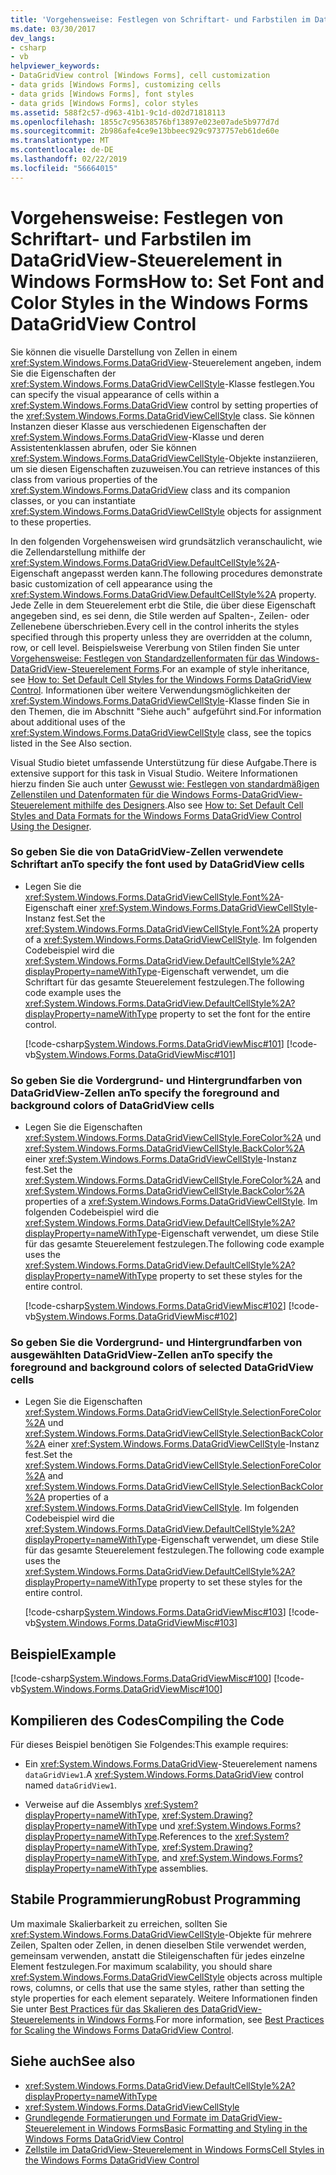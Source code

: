 ```yaml
---
title: 'Vorgehensweise: Festlegen von Schriftart- und Farbstilen im DataGridView-Steuerelement in Windows Forms'
ms.date: 03/30/2017
dev_langs:
- csharp
- vb
helpviewer_keywords:
- DataGridView control [Windows Forms], cell customization
- data grids [Windows Forms], customizing cells
- data grids [Windows Forms], font styles
- data grids [Windows Forms], color styles
ms.assetid: 588f2c57-d963-41b1-9c1d-d02d71818113
ms.openlocfilehash: 1855c7c95638576bf13897e023e07ade5b977d7d
ms.sourcegitcommit: 2b986afe4ce9e13bbeec929c9737757eb61de60e
ms.translationtype: MT
ms.contentlocale: de-DE
ms.lasthandoff: 02/22/2019
ms.locfileid: "56664015"
---
```

# <a name="how-to-set-font-and-color-styles-in-the-windows-forms-datagridview-control"></a><span data-ttu-id="1bf9b-102">Vorgehensweise: Festlegen von Schriftart- und Farbstilen im DataGridView-Steuerelement in Windows Forms</span><span class="sxs-lookup"><span data-stu-id="1bf9b-102">How to: Set Font and Color Styles in the Windows Forms DataGridView Control</span></span>
<span data-ttu-id="1bf9b-103">Sie können die visuelle Darstellung von Zellen in einem <xref:System.Windows.Forms.DataGridView>-Steuerelement angeben, indem Sie die Eigenschaften der <xref:System.Windows.Forms.DataGridViewCellStyle>-Klasse festlegen.</span><span class="sxs-lookup"><span data-stu-id="1bf9b-103">You can specify the visual appearance of cells within a <xref:System.Windows.Forms.DataGridView> control by setting properties of the <xref:System.Windows.Forms.DataGridViewCellStyle> class.</span></span> <span data-ttu-id="1bf9b-104">Sie können Instanzen dieser Klasse aus verschiedenen Eigenschaften der <xref:System.Windows.Forms.DataGridView>-Klasse und deren Assistentenklassen abrufen, oder Sie können <xref:System.Windows.Forms.DataGridViewCellStyle>-Objekte instanziieren, um sie diesen Eigenschaften zuzuweisen.</span><span class="sxs-lookup"><span data-stu-id="1bf9b-104">You can retrieve instances of this class from various properties of the <xref:System.Windows.Forms.DataGridView> class and its companion classes, or you can instantiate <xref:System.Windows.Forms.DataGridViewCellStyle> objects for assignment to these properties.</span></span>  
  
 <span data-ttu-id="1bf9b-105">In den folgenden Vorgehensweisen wird grundsätzlich veranschaulicht, wie die Zellendarstellung mithilfe der <xref:System.Windows.Forms.DataGridView.DefaultCellStyle%2A>-Eigenschaft angepasst werden kann.</span><span class="sxs-lookup"><span data-stu-id="1bf9b-105">The following procedures demonstrate basic customization of cell appearance using the <xref:System.Windows.Forms.DataGridView.DefaultCellStyle%2A> property.</span></span> <span data-ttu-id="1bf9b-106">Jede Zelle in dem Steuerelement erbt die Stile, die über diese Eigenschaft angegeben sind, es sei denn, die Stile werden auf Spalten-, Zeilen- oder Zellenebene überschrieben.</span><span class="sxs-lookup"><span data-stu-id="1bf9b-106">Every cell in the control inherits the styles specified through this property unless they are overridden at the column, row, or cell level.</span></span> <span data-ttu-id="1bf9b-107">Beispielsweise Vererbung von Stilen finden Sie unter [Vorgehensweise: Festlegen von Standardzellenformaten für das Windows-DataGridView-Steuerelement Forms](../../../../docs/framework/winforms/controls/how-to-set-default-cell-styles-for-the-windows-forms-datagridview-control.md).</span><span class="sxs-lookup"><span data-stu-id="1bf9b-107">For an example of style inheritance, see [How to: Set Default Cell Styles for the Windows Forms DataGridView Control](../../../../docs/framework/winforms/controls/how-to-set-default-cell-styles-for-the-windows-forms-datagridview-control.md).</span></span> <span data-ttu-id="1bf9b-108">Informationen über weitere Verwendungsmöglichkeiten der <xref:System.Windows.Forms.DataGridViewCellStyle>-Klasse finden Sie in den Themen, die im Abschnitt "Siehe auch" aufgeführt sind.</span><span class="sxs-lookup"><span data-stu-id="1bf9b-108">For information about additional uses of the <xref:System.Windows.Forms.DataGridViewCellStyle> class, see the topics listed in the See Also section.</span></span>  
  
 <span data-ttu-id="1bf9b-109">Visual Studio bietet umfassende Unterstützung für diese Aufgabe.</span><span class="sxs-lookup"><span data-stu-id="1bf9b-109">There is extensive support for this task in Visual Studio.</span></span>  <span data-ttu-id="1bf9b-110">Weitere Informationen hierzu finden Sie auch unter [Gewusst wie: Festlegen von standardmäßigen Zellenstilen und Datenformaten für die Windows Forms-DataGridView-Steuerelement mithilfe des Designers](default-cell-styles-datagridview.md).</span><span class="sxs-lookup"><span data-stu-id="1bf9b-110">Also see [How to: Set Default Cell Styles and Data Formats for the Windows Forms DataGridView Control Using the Designer](default-cell-styles-datagridview.md).</span></span>  
  
### <a name="to-specify-the-font-used-by-datagridview-cells"></a><span data-ttu-id="1bf9b-111">So geben Sie die von DataGridView-Zellen verwendete Schriftart an</span><span class="sxs-lookup"><span data-stu-id="1bf9b-111">To specify the font used by DataGridView cells</span></span>  
  
-   <span data-ttu-id="1bf9b-112">Legen Sie die <xref:System.Windows.Forms.DataGridViewCellStyle.Font%2A>-Eigenschaft einer <xref:System.Windows.Forms.DataGridViewCellStyle>-Instanz fest.</span><span class="sxs-lookup"><span data-stu-id="1bf9b-112">Set the <xref:System.Windows.Forms.DataGridViewCellStyle.Font%2A> property of a <xref:System.Windows.Forms.DataGridViewCellStyle>.</span></span> <span data-ttu-id="1bf9b-113">Im folgenden Codebeispiel wird die <xref:System.Windows.Forms.DataGridView.DefaultCellStyle%2A?displayProperty=nameWithType>-Eigenschaft verwendet, um die Schriftart für das gesamte Steuerelement festzulegen.</span><span class="sxs-lookup"><span data-stu-id="1bf9b-113">The following code example uses the <xref:System.Windows.Forms.DataGridView.DefaultCellStyle%2A?displayProperty=nameWithType> property to set the font for the entire control.</span></span>  
  
     [!code-csharp[System.Windows.Forms.DataGridViewMisc#101](../../../../samples/snippets/csharp/VS_Snippets_Winforms/System.Windows.Forms.DataGridViewMisc/CS/datagridviewmisc.cs#101)]
     [!code-vb[System.Windows.Forms.DataGridViewMisc#101](../../../../samples/snippets/visualbasic/VS_Snippets_Winforms/System.Windows.Forms.DataGridViewMisc/VB/datagridviewmisc.vb#101)]  
  
### <a name="to-specify-the-foreground-and-background-colors-of-datagridview-cells"></a><span data-ttu-id="1bf9b-114">So geben Sie die Vordergrund- und Hintergrundfarben von DataGridView-Zellen an</span><span class="sxs-lookup"><span data-stu-id="1bf9b-114">To specify the foreground and background colors of DataGridView cells</span></span>  
  
-   <span data-ttu-id="1bf9b-115">Legen Sie die Eigenschaften <xref:System.Windows.Forms.DataGridViewCellStyle.ForeColor%2A> und <xref:System.Windows.Forms.DataGridViewCellStyle.BackColor%2A> einer <xref:System.Windows.Forms.DataGridViewCellStyle>-Instanz fest.</span><span class="sxs-lookup"><span data-stu-id="1bf9b-115">Set the <xref:System.Windows.Forms.DataGridViewCellStyle.ForeColor%2A> and <xref:System.Windows.Forms.DataGridViewCellStyle.BackColor%2A> properties of a <xref:System.Windows.Forms.DataGridViewCellStyle>.</span></span> <span data-ttu-id="1bf9b-116">Im folgenden Codebeispiel wird die <xref:System.Windows.Forms.DataGridView.DefaultCellStyle%2A?displayProperty=nameWithType>-Eigenschaft verwendet, um diese Stile für das gesamte Steuerelement festzulegen.</span><span class="sxs-lookup"><span data-stu-id="1bf9b-116">The following code example uses the <xref:System.Windows.Forms.DataGridView.DefaultCellStyle%2A?displayProperty=nameWithType> property to set these styles for the entire control.</span></span>  
  
     [!code-csharp[System.Windows.Forms.DataGridViewMisc#102](../../../../samples/snippets/csharp/VS_Snippets_Winforms/System.Windows.Forms.DataGridViewMisc/CS/datagridviewmisc.cs#102)]
     [!code-vb[System.Windows.Forms.DataGridViewMisc#102](../../../../samples/snippets/visualbasic/VS_Snippets_Winforms/System.Windows.Forms.DataGridViewMisc/VB/datagridviewmisc.vb#102)]  
  
### <a name="to-specify-the-foreground-and-background-colors-of-selected-datagridview-cells"></a><span data-ttu-id="1bf9b-117">So geben Sie die Vordergrund- und Hintergrundfarben von ausgewählten DataGridView-Zellen an</span><span class="sxs-lookup"><span data-stu-id="1bf9b-117">To specify the foreground and background colors of selected DataGridView cells</span></span>  
  
-   <span data-ttu-id="1bf9b-118">Legen Sie die Eigenschaften <xref:System.Windows.Forms.DataGridViewCellStyle.SelectionForeColor%2A> und <xref:System.Windows.Forms.DataGridViewCellStyle.SelectionBackColor%2A> einer <xref:System.Windows.Forms.DataGridViewCellStyle>-Instanz fest.</span><span class="sxs-lookup"><span data-stu-id="1bf9b-118">Set the <xref:System.Windows.Forms.DataGridViewCellStyle.SelectionForeColor%2A> and <xref:System.Windows.Forms.DataGridViewCellStyle.SelectionBackColor%2A> properties of a <xref:System.Windows.Forms.DataGridViewCellStyle>.</span></span> <span data-ttu-id="1bf9b-119">Im folgenden Codebeispiel wird die <xref:System.Windows.Forms.DataGridView.DefaultCellStyle%2A?displayProperty=nameWithType>-Eigenschaft verwendet, um diese Stile für das gesamte Steuerelement festzulegen.</span><span class="sxs-lookup"><span data-stu-id="1bf9b-119">The following code example uses the <xref:System.Windows.Forms.DataGridView.DefaultCellStyle%2A?displayProperty=nameWithType> property to set these styles for the entire control.</span></span>  
  
     [!code-csharp[System.Windows.Forms.DataGridViewMisc#103](../../../../samples/snippets/csharp/VS_Snippets_Winforms/System.Windows.Forms.DataGridViewMisc/CS/datagridviewmisc.cs#103)]
     [!code-vb[System.Windows.Forms.DataGridViewMisc#103](../../../../samples/snippets/visualbasic/VS_Snippets_Winforms/System.Windows.Forms.DataGridViewMisc/VB/datagridviewmisc.vb#103)]  
  
## <a name="example"></a><span data-ttu-id="1bf9b-120">Beispiel</span><span class="sxs-lookup"><span data-stu-id="1bf9b-120">Example</span></span>  
 [!code-csharp[System.Windows.Forms.DataGridViewMisc#100](../../../../samples/snippets/csharp/VS_Snippets_Winforms/System.Windows.Forms.DataGridViewMisc/CS/datagridviewmisc.cs#100)]
 [!code-vb[System.Windows.Forms.DataGridViewMisc#100](../../../../samples/snippets/visualbasic/VS_Snippets_Winforms/System.Windows.Forms.DataGridViewMisc/VB/datagridviewmisc.vb#100)]  
  
## <a name="compiling-the-code"></a><span data-ttu-id="1bf9b-121">Kompilieren des Codes</span><span class="sxs-lookup"><span data-stu-id="1bf9b-121">Compiling the Code</span></span>  
 <span data-ttu-id="1bf9b-122">Für dieses Beispiel benötigen Sie Folgendes:</span><span class="sxs-lookup"><span data-stu-id="1bf9b-122">This example requires:</span></span>  
  
-   <span data-ttu-id="1bf9b-123">Ein <xref:System.Windows.Forms.DataGridView>-Steuerelement namens `dataGridView1`.</span><span class="sxs-lookup"><span data-stu-id="1bf9b-123">A <xref:System.Windows.Forms.DataGridView> control named `dataGridView1`.</span></span>  
  
-   <span data-ttu-id="1bf9b-124">Verweise auf die Assemblys <xref:System?displayProperty=nameWithType>, <xref:System.Drawing?displayProperty=nameWithType> und <xref:System.Windows.Forms?displayProperty=nameWithType>.</span><span class="sxs-lookup"><span data-stu-id="1bf9b-124">References to the <xref:System?displayProperty=nameWithType>, <xref:System.Drawing?displayProperty=nameWithType>, and <xref:System.Windows.Forms?displayProperty=nameWithType> assemblies.</span></span>  
  
## <a name="robust-programming"></a><span data-ttu-id="1bf9b-125">Stabile Programmierung</span><span class="sxs-lookup"><span data-stu-id="1bf9b-125">Robust Programming</span></span>  
 <span data-ttu-id="1bf9b-126">Um maximale Skalierbarkeit zu erreichen, sollten Sie <xref:System.Windows.Forms.DataGridViewCellStyle>-Objekte für mehrere Zeilen, Spalten oder Zellen, in denen dieselben Stile verwendet werden, gemeinsam verwenden, anstatt die Stileigenschaften für jedes einzelne Element festzulegen.</span><span class="sxs-lookup"><span data-stu-id="1bf9b-126">For maximum scalability, you should share <xref:System.Windows.Forms.DataGridViewCellStyle> objects across multiple rows, columns, or cells that use the same styles, rather than setting the style properties for each element separately.</span></span> <span data-ttu-id="1bf9b-127">Weitere Informationen finden Sie unter [Best Practices für das Skalieren des DataGridView-Steuerelements in Windows Forms](../../../../docs/framework/winforms/controls/best-practices-for-scaling-the-windows-forms-datagridview-control.md).</span><span class="sxs-lookup"><span data-stu-id="1bf9b-127">For more information, see [Best Practices for Scaling the Windows Forms DataGridView Control](../../../../docs/framework/winforms/controls/best-practices-for-scaling-the-windows-forms-datagridview-control.md).</span></span>  
  
## <a name="see-also"></a><span data-ttu-id="1bf9b-128">Siehe auch</span><span class="sxs-lookup"><span data-stu-id="1bf9b-128">See also</span></span>
- <xref:System.Windows.Forms.DataGridView.DefaultCellStyle%2A?displayProperty=nameWithType>
- <xref:System.Windows.Forms.DataGridViewCellStyle>
- [<span data-ttu-id="1bf9b-129">Grundlegende Formatierungen und Formate im DataGridView-Steuerelement in Windows Forms</span><span class="sxs-lookup"><span data-stu-id="1bf9b-129">Basic Formatting and Styling in the Windows Forms DataGridView Control</span></span>](../../../../docs/framework/winforms/controls/basic-formatting-and-styling-in-the-windows-forms-datagridview-control.md)
- [<span data-ttu-id="1bf9b-130">Zellstile im DataGridView-Steuerelement in Windows Forms</span><span class="sxs-lookup"><span data-stu-id="1bf9b-130">Cell Styles in the Windows Forms DataGridView Control</span></span>](../../../../docs/framework/winforms/controls/cell-styles-in-the-windows-forms-datagridview-control.md)
